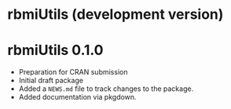 # rbmiUtils (development version)

# rbmiUtils 0.1.0

* Preparation for CRAN submission
* Initial draft package
* Added a `NEWS.md` file to track changes to the package.
* Added documentation via pkgdown.
